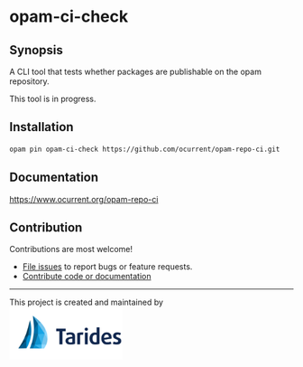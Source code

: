 # opam-ci-check

## Synopsis

A CLI tool that tests whether packages are publishable on the opam repository.

This tool is in progress.

## Installation

``` sh
opam pin opam-ci-check https://github.com/ocurrent/opam-repo-ci.git
```

## Documentation

https://www.ocurrent.org/opam-repo-ci

## Contribution

Contributions are most welcome!

<!-- TODO -->
- [File issues](https://github.com/ocurrent/opam-ci-check/issues) to report bugs or feature requests.
- [Contribute code or documentation](./CONTRIBUTING.md)

---

This project is created and maintained by\
<a href="https://tarides.com/"><img src="./Tarides.svg" width="200" alt="Tarides" /></a>

